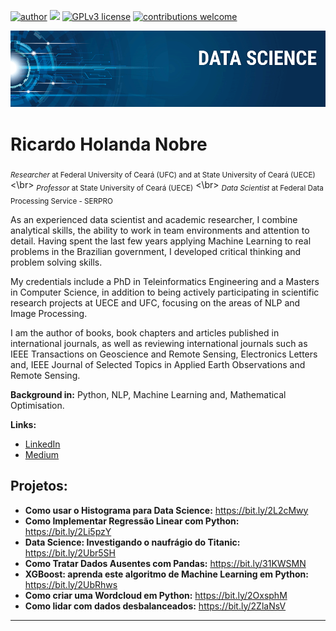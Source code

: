 [![author](https://img.shields.io/badge/author-rhnobre-red.svg)](https://www.linkedin.com/in/rhnobre) [![](https://img.shields.io/badge/python-3.7+-blue.svg)](https://www.python.org/downloads/release/python-365/) [![GPLv3 license](https://img.shields.io/badge/License-GPLv3-blue.svg)](http://perso.crans.org/besson/LICENSE.html) [![contributions welcome](https://img.shields.io/badge/contributions-welcome-brightgreen.svg?style=flat)](https://github.com/rhnobre)

<p align="center">
  <img src="banner.png" >
</p>

# Ricardo Holanda Nobre
<sub>*Researcher* at Federal University of Ceará (UFC) and at State University of Ceará (UECE)</sub> <\br>
<sub>*Professor* at State University of Ceará (UECE)</sub> <\br>
<sub>*Data Scientist* at Federal Data Processing Service - SERPRO</sub>

As an experienced data scientist and academic researcher, I combine analytical skills, the ability to work in team environments and attention to detail. Having spent the last few years applying Machine Learning to real problems in the Brazilian government, I developed critical thinking and problem solving skills.

My credentials include a PhD in Teleinformatics Engineering and a Masters in Computer Science, in addition to being actively participating in scientific research projects at UECE and UFC, focusing on the areas of NLP and Image Processing.

I am the author of books, book chapters and articles published in international journals, as well as reviewing international journals such as IEEE Transactions on Geoscience and Remote Sensing, Electronics Letters and, IEEE Journal of Selected Topics in Applied Earth Observations and Remote Sensing.

**Background in:** Python, NLP, Machine Learning and, Mathematical Optimisation.

**Links:**
* [LinkedIn](https://www.linkedin.com/in/rhnobre)
* [Medium](https://www.medium.com)


## Projetos:

* **Como usar o Histograma para Data Science:** https://bit.ly/2L2cMwy
* **Como Implementar Regressão Linear com Python:** https://bit.ly/2Li5pzY
* **Data Science: Investigando o naufrágio do Titanic:** https://bit.ly/2Ubr5SH
* **Como Tratar Dados Ausentes com Pandas:** https://bit.ly/31KWSMN
* **XGBoost: aprenda este algoritmo de Machine Learning em Python:** https://bit.ly/2UbRhws
* **Como criar uma Wordcloud em Python:** https://bit.ly/2OxsphM
* **Como lidar com dados desbalanceados:** https://bit.ly/2ZlaNsV

---




